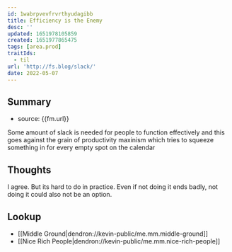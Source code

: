 ```yaml
---
id: 1wabrpvevfrvrthyudagibb
title: Efficiency is the Enemy
desc: ''
updated: 1651978105859
created: 1651977865475
tags: [area.prod]
traitIds:
  - til
url: 'http://fs.blog/slack/'
date: 2022-05-07
---
```


## Summary
- source: {{fm.url}}

Some amount of slack is needed for people to function effectively and this goes against the grain of productivity maxinism which tries to squeeze something in for every empty spot on the calendar

## Thoughts

I agree. But its hard to do in practice. Even if not doing it ends badly, not doing it could also not be an option. 

## Lookup
- [[Middle Ground|dendron://kevin-public/me.mm.middle-ground]]
- [[Nice Rich People|dendron://kevin-public/me.mm.nice-rich-people]]
